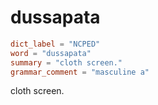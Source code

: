 # dussapata

``` toml
dict_label = "NCPED"
word = "dussapata"
summary = "cloth screen."
grammar_comment = "masculine a"
```

cloth screen.

